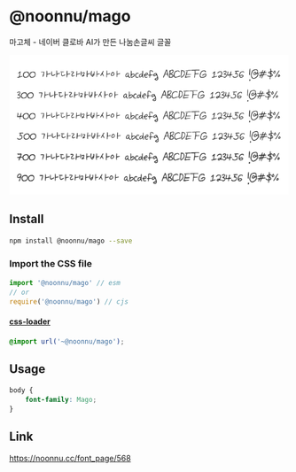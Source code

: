 # @noonnu/mago

마고체 - 네이버 클로바 AI가 만든 나눔손글씨 글꼴

![example](./example.png)

## Install

```bash
npm install @noonnu/mago --save
```

### Import the CSS file

```js
import '@noonnu/mago' // esm
// or
require('@noonnu/mago') // cjs
```

#### [css-loader](https://github.com/webpack-contrib/css-loader)

```css
@import url('~@noonnu/mago');
```

## Usage

```css
body {
    font-family: Mago;
}
```

## Link

https://noonnu.cc/font_page/568

